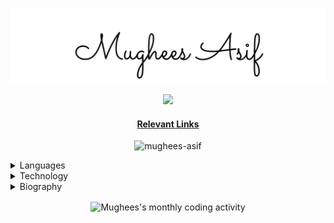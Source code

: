 <p align="center">
  <img src="assets/signature.png" alt="mughees-asif" />
</p>

<p align="center">
  <img src="https://komarev.com/ghpvc/?username=mughees-asif&color=green&style=liquid" />
</p>

<h4 align="center"><a href="https://mughees.bio.link/">Relevant Links</a></h4>

<p align="center">
  <img src="https://github-readme-streak-stats.herokuapp.com/?user=mughees-asif&theme=merko" alt="mughees-asif" />
</p>

<details>

<summary>Languages</summary>  

---
<code><img width="10%" src="https://www.vectorlogo.zone/logos/java/java-ar21.svg"></code>
<code><img width="10%" src="https://www.vectorlogo.zone/logos/kotlin/kotlin-ar21.svg"></code>
<code><img width="10%" src="https://www.vectorlogo.zone/logos/python/python-ar21.svg"></code>
<code><img width="10%" src="https://www.vectorlogo.zone/logos/javascript/javascript-ar21.svg"></code>
<code><img width="10%" src="https://www.vectorlogo.zone/logos/typescriptlang/typescriptlang-ar21.svg"></code>

<p align="center">
  <img src="assets/java.png" alt="mughees-asif-java" />
</p>
---

</details> 

<details>

<summary>Technology</summary>  

---
<code><img width="10%" src="https://www.vectorlogo.zone/logos/git-scm/git-scm-ar21.svg"></code>
<code><img width="10%" src="https://www.vectorlogo.zone/logos/jestjsio/jestjsio-ar21.svg"></code>
<code><img width="10%" src="https://www.vectorlogo.zone/logos/android/android-ar21.svg"></code>
<code><img width="10%" src="https://www.vectorlogo.zone/logos/firebase/firebase-ar21.svg"></code>
<code><img width="10%" src="https://www.vectorlogo.zone/logos/nodejs/nodejs-ar21.svg"></code>
<code><img width="10%" src="https://www.vectorlogo.zone/logos/reactjs/reactjs-ar21.svg"></code>
<code><img width="10%" src="https://www.vectorlogo.zone/logos/vuejs/vuejs-ar21.svg"></code>
<code><img width="10%" src="https://www.vectorlogo.zone/logos/gatsbyjs/gatsbyjs-ar21.svg"></code>
<code><img width="10%" src="https://www.vectorlogo.zone/logos/jupyter/jupyter-ar21.svg"></code>
<code><img width="10%" src="https://www.vectorlogo.zone/logos/pytorch/pytorch-ar21.svg"></code>
<code><img width="10%" src="https://www.vectorlogo.zone/logos/tensorflow/tensorflow-ar21.svg"></code>
<code><img width="10%" src="https://www.vectorlogo.zone/logos/amazon_aws/amazon_aws-ar21.svg"></code>
<code><img width="10%" src="https://www.vectorlogo.zone/logos/google_cloud/google_cloud-ar21.svg"></code>
---

</details> 

<details>

<summary>Biography</summary>  

---
- 🌏 Lives in **London, UK** 
- 👨‍💻 Reading **MSc. Artificial Intelligence** @ _[School of Electronic Engineering and Computer Science](http://www.eecs.qmul.ac.uk/)_
- 🛠 Recently completed **Aerospace Engineering** from _[Queen Mary, University of London](https://www.qmul.ac.uk/undergraduate/coursefinder/courses/2020/aerospace-engineering/)_
- 🧠 Learning: **SQL**
- 📖 Reading: **[Skunk Works: A Personal Memoir of My Years at Lockheed - Ben R. Rich & Leo Janos](https://www.goodreads.com/book/show/101438.Skunk_Works)**
- 🎧 Listening: **[The Godfather Waltz - Henry Mancini](https://youtu.be/7G9pTbBerB0)**
- 👓 Watching: **[Carlito's Way - Brian De Palma](https://en.wikipedia.org/wiki/Carlito%27s_Way)**
- ⚡ Fun fact: **Certified Personal Trainer** (specialisation in Strength Training & HIIT)

> "If there’s anyone in this assembly, any dear friend of Caesar’s, I say to him that my love for Caesar was no less than his. If, then, that friend demands to know why I rose up against Caesar, this is my answer: **it’s not that I loved Caesar less, but that I loved Rome more**." ― Julius Caesar by Shakespeare (Act 3, Scene 2)

---

</details>
  
<!-- Activity graph -->
<p align="center"><img align="center" src="https://activity-graph.herokuapp.com/graph?username=mughees-asif&theme=github&bg_color=ffffff00&color=006400&point=00A14A&line=BAFF5E&custom_title=Commit%20Activity&hide_border=true&area=true" alt="Mughees's monthly coding activity" /></p>
